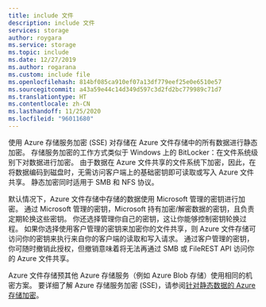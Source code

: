 ```yaml
---
title: include 文件
description: include 文件
services: storage
author: roygara
ms.service: storage
ms.topic: include
ms.date: 12/27/2019
ms.author: rogarana
ms.custom: include file
ms.openlocfilehash: 814bf085ca910ef07a13df779eef25e0e6510e57
ms.sourcegitcommit: a43a59e44c14d349d597c3d2fd2bc779989c71d7
ms.translationtype: HT
ms.contentlocale: zh-CN
ms.lasthandoff: 11/25/2020
ms.locfileid: "96011680"
---
```

使用 Azure 存储服务加密 (SSE) 对存储在 Azure 文件存储中的所有数据进行静态加密。 存储服务加密的工作方式类似于 Windows 上的 BitLocker：在文件系统级别下对数据进行加密。 由于数据在 Azure 文件共享的文件系统下加密，因此，在将数据编码到磁盘时，无需访问客户端上的基础密钥即可读取或写入 Azure 文件共享。 静态加密同时适用于 SMB 和 NFS 协议。

默认情况下，Azure 文件存储中存储的数据使用 Microsoft 管理的密钥进行加密。 通过 Microsoft 管理的密钥，Microsoft 持有加密/解密数据的密钥，且负责定期轮换这些密钥。 你还选择管理你自己的密钥，这让你能够控制密钥轮换过程。 如果你选择使用客户管理的密钥来加密你的文件共享，则 Azure 文件存储可访问你的密钥来执行来自你的客户端的读取和写入请求。 通过客户管理的密钥，你可随时撤销此授权，但撤销意味着将无法再通过 SMB 或 FileREST API 访问你的 Azure 文件共享。

Azure 文件存储预其他 Azure 存储服务（例如 Azure Blob 存储）使用相同的机密方案。 要详细了解 Azure 存储服务加密 (SSE)，请参阅[针对静态数据的 Azure 存储加密](../articles/storage/common/storage-service-encryption.md?toc=%2fazure%2fstorage%2ffiles%2ftoc.json)。